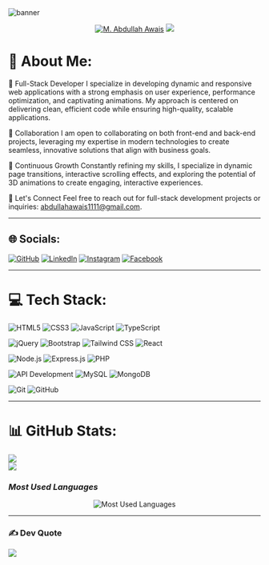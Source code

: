 <img src="/assets/ezgif.com-gif-maker.gif" alt="banner">
 
<p align="center">
  <a href="https://github.com/m-abdullah-awais">
   <img src="https://readme-typing-svg.demolab.com?font=Fira+Code&size=35&duration=1&pause=10000000&color=4E96FF&center=true&repeat=false&width=435&lines=M.+Abdullah+Awais" alt="M. Abdullah Awais" /></a>
  <a href="https://github.com/DenverCoder1/readme-typing-svg">
    <img src="https://readme-typing-svg.demolab.com?font=Fira+Code&pause=1000&width=435&lines=I'm+a+Full+Stack+Developer!&font=Fira%20Code&center=true&width=600&height=45&color=4e96ff&vCenter=true&pause=1000&size=22" /></a>
</p>

# 💫 About Me:
🔭 Full-Stack Developer
I specialize in developing dynamic and responsive web applications with a strong emphasis on user experience, performance optimization, and captivating animations. My approach is centered on delivering clean, efficient code while ensuring high-quality, scalable applications.

👯 Collaboration
I am open to collaborating on both front-end and back-end projects, leveraging my expertise in modern technologies to create seamless, innovative solutions that align with business goals.

🌱 Continuous Growth
Constantly refining my skills, I specialize in dynamic page transitions, interactive scrolling effects, and exploring the potential of 3D animations to create engaging, interactive experiences.

💬 Let's Connect
Feel free to reach out for full-stack development projects or inquiries: abdullahawais1111@gmail.com.

---

## 🌐 Socials:
[![GitHub](https://img.shields.io/badge/GitHub-%23121011.svg?style=for-the-badge&logo=github&logoColor=white)](https://github.com/m-abdullah-awais)
[![LinkedIn](https://img.shields.io/badge/LinkedIn-%230077B5.svg?style=for-the-badge&logo=linkedin&logoColor=white)](https://www.linkedin.com/in/m-abdullah-awais-programmer)
[![Instagram](https://img.shields.io/badge/Instagram-%23E4405F.svg?style=for-the-badge&logo=instagram&logoColor=white)](https://www.instagram.com/m_abdullah_awais)
[![Facebook](https://img.shields.io/badge/Facebook-%233B5998.svg?style=for-the-badge&logo=facebook&logoColor=white)](https://web.facebook.com/m.abdullah.awais.programmer/)

---

# 💻 Tech Stack:

![HTML5](https://img.shields.io/badge/html5-%23E34F26.svg?style=plastic&logo=html5&logoColor=white) ![CSS3](https://img.shields.io/badge/css3-%231572B6.svg?style=plastic&logo=css3&logoColor=white) ![JavaScript](https://img.shields.io/badge/javascript-%23323330.svg?style=plastic&logo=javascript&logoColor=%23F7DF1E) ![TypeScript](https://img.shields.io/badge/TypeScript-%23007ACC.svg?style=plastic&logo=typescript&logoColor=white) 

![jQuery](https://img.shields.io/badge/jquery-%230769AD.svg?style=plastic&logo=jquery&logoColor=white) ![Bootstrap](https://img.shields.io/badge/bootstrap-%237A1D1D.svg?style=plastic&logo=bootstrap&logoColor=white) ![Tailwind CSS](https://img.shields.io/badge/tailwind%20css-%2338B2AC.svg?style=plastic&logo=tailwindcss&logoColor=white) ![React](https://img.shields.io/badge/react-%2320232a.svg?style=plastic&logo=react&logoColor=%2361DAFB)  

![Node.js](https://img.shields.io/badge/node.js-43853D?style=plastic&logo=node.js&logoColor=white) ![Express.js](https://img.shields.io/badge/express.js-%23404d59.svg?style=plastic&logo=express&logoColor=%2361DAFB)
![PHP](https://img.shields.io/badge/php-%237A6B9D.svg?style=plastic&logo=php&logoColor=white)  

![API Development](https://img.shields.io/badge/api%20development-%23121011.svg?style=plastic&logo=swagger&logoColor=white) ![MySQL](https://img.shields.io/badge/mysql-%234479A1.svg?style=plastic&logo=mysql&logoColor=white) ![MongoDB](https://img.shields.io/badge/MongoDB-%234ea94b.svg?style=plastic&logo=mongodb&logoColor=white)  

![Git](https://img.shields.io/badge/git-%23F05033.svg?style=plastic&logo=git&logoColor=white) ![GitHub](https://img.shields.io/badge/github-%23121011.svg?style=plastic&logo=github&logoColor=white)

---
 
# 📊 GitHub Stats:
![](https://github-readme-stats.vercel.app/api?username=m-abdullah-awais&theme=dark&hide_border=false&include_all_commits=false&count_private=true)<br/>
![](https://github-readme-streak-stats.herokuapp.com/?user=m-abdullah-awais&theme=dark&hide_border=false)<br/> 
### *Most Used Languages*
<p align="center">
  <img src="https://github-readme-stats.vercel.app/api/top-langs/?username=m-abdullah-awais&theme=dark&hide_border=false&layout=compact&langs_count=6" alt="Most Used Languages">
</p>

---

### ✍ Dev Quote
![](https://quotes-github-readme.vercel.app/api?type=horizontal&theme=radical)
